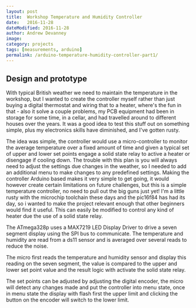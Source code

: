 ```yaml
---
layout: post
title:  Workshop Temperature and Humidity Controller
date:   2016-11-28
dateModified: 2016-11-28
author: Andrew Devanney
image:
category: projects
tags: [measurements, arduino]
permalink: /arduino-temperature-humidity-controller-part1/
---
```


## Design and prototype

With typical British weather we need to maintain the temperature in the workshop, but I wanted to create the controller myself rather than just buying a digital thermostat and wiring that to a heater, where's the fun in that - also it solve a couple problems, my PCB equipment had been in storage for some time, in a cellar, and had travelled around to different houses over the years. It was a good idea to test this stuff out on something simple, plus my electronics skills have diminished, and I've gotten rusty.

The idea was simple, the controller would use a micro-controller to monitor the average temperature over a fixed amount of time and given a typical set of upper and lower set points engage a solid state relay to active a heater or disengage if cooling down. The trouble with this plan is you will always need to adjust the settings due changes in the weather, so I needed to add an additional menu to make changes to any predefined settings. Making the controller Arduino based makes it very simple to get going, it would however create certain limitations on future challenges, but this is a simple temperature controller, no need to pull out the big guns just yet! I'm a little rusty with the microchip toolchain these days and the pic16f84 has had its day, so i wanted to make the project relevant enough that other beginners would find it useful. This can easily be modified to control any kind of heater due the use of a solid state relay.

The ATmega328p uses a MAX7219 LED Display Driver to drive a seven segment display using the SPI bus to communicate. The temperature and humidity are read from a ds11 sensor and is averaged over several reads to reduce the noise.

The micro first reads the temperature and humidity sensor and display this reading on the seven segment, the value is compared to the upper and lower set point value and the result logic with activate the solid state relay.

The set points can be adjusted by adjusting the digital encoder, the micro will detect any changes made and put the controller into menu state, once in menu state the display with flash first the upper limit and clicking the button on the encoder will switch to the lower limit.
